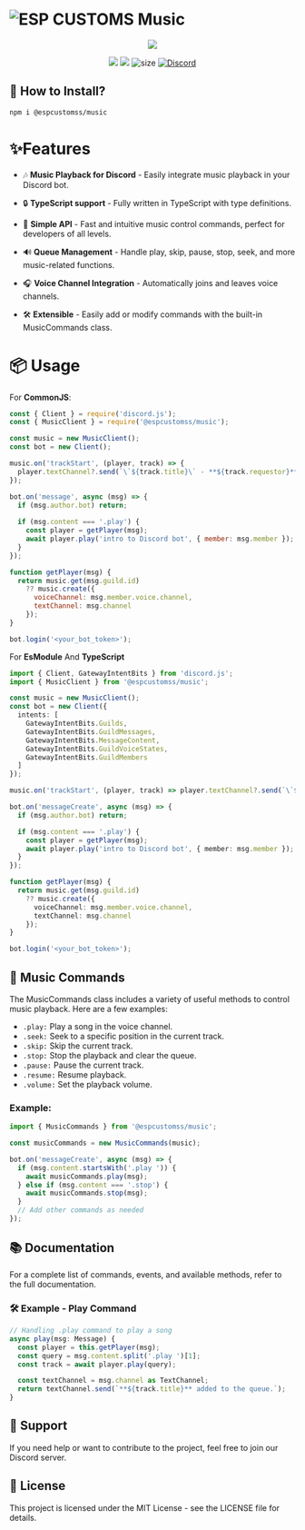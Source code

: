 # ![ESP CUSTOMS Music](https://readme-typing-svg.herokuapp.com?font=Fira+Code&weight=500&size=40&pause=1000&color=5865F2&multiline=true&random=false&width=435&lines=ESP+CUSTOMS+Music)

<p align="center">
  <a href="https://nodei.co/npm/@espcustomss/music/"><img src="https://nodei.co/npm/@espcustomss/music.png"></a>
</p>
<p align="center">
  <img src="https://img.shields.io/npm/v/@espcustomss/music?style=for-the-badge">
  <img src="https://img.shields.io/npm/dm/@espcustomss/music?style=for-the-badge">
  <img src="https://img.shields.io/bundlephobia/minzip/@espcustomss/music?style=for-the-badge" alt="size">
  <a href="https://discord.gg/cqrN3Eg" target="_blank">
    <img alt="Discord" src="https://img.shields.io/badge/Support-Click%20here-7289d9?style=for-the-badge&logo=discord">
  </a>
</p>

## 🚀 How to Install?

```bash
npm i @espcustomss/music
```

# ✨Features

- 🎶 **Music Playback for Discord** - Easily integrate music playback in your Discord bot.

- 🔒 **TypeScript support** - Fully written in TypeScript with type definitions.

- 🚀 **Simple API** - Fast and intuitive music control commands, perfect for developers of all levels.

- 🔊 **Queue Management** - Handle play, skip, pause, stop, seek, and more music-related functions.

- 🎧 **Voice Channel Integration** - Automatically joins and leaves voice channels.

- 🛠️ **Extensible** - Easily add or modify commands with the built-in MusicCommands class.

# 📦 Usage

For **CommonJS**:
```javascript
const { Client } = require('discord.js');
const { MusicClient } = require('@espcustomss/music');

const music = new MusicClient();
const bot = new Client();

music.on('trackStart', (player, track) => {
  player.textChannel?.send(`\`${track.title}\` - **${track.requestor}** has started.`);
});

bot.on('message', async (msg) => {
  if (msg.author.bot) return;
  
  if (msg.content === '.play') {
    const player = getPlayer(msg);
    await player.play('intro to Discord bot', { member: msg.member });
  }
});

function getPlayer(msg) {
  return music.get(msg.guild.id)
    ?? music.create({
      voiceChannel: msg.member.voice.channel,
      textChannel: msg.channel
    });
}

bot.login('<your_bot_token>');
```

For **EsModule** And **TypeScript**
```typescript
import { Client, GatewayIntentBits } from 'discord.js';
import { MusicClient } from '@espcustomss/music';

const music = new MusicClient();
const bot = new Client({
  intents: [
    GatewayIntentBits.Guilds,
    GatewayIntentBits.GuildMessages,
    GatewayIntentBits.MessageContent,
    GatewayIntentBits.GuildVoiceStates,
    GatewayIntentBits.GuildMembers
  ]
});

music.on('trackStart', (player, track) => player.textChannel?.send(`\`${track.title}\` - **${track.requestor}** started.`));

bot.on('messageCreate', async (msg) => {
  if (msg.author.bot) return;

  if (msg.content === '.play') {
    const player = getPlayer(msg);
    await player.play('intro to Discord bot', { member: msg.member });
  }
});

function getPlayer(msg) {
  return music.get(msg.guild.id)
    ?? music.create({
      voiceChannel: msg.member.voice.channel,
      textChannel: msg.channel
    });
}

bot.login('<your_bot_token>');
```
## 🎼 Music Commands
The MusicCommands class includes a variety of useful methods to control music playback. Here are a few examples:

- ``.play:`` Play a song in the voice channel.
- ``.seek:`` Seek to a specific position in the current track.
- ``.skip:`` Skip the current track.
- ``.stop:`` Stop the playback and clear the queue.
- ``.pause:`` Pause the current track.
- ``.resume:`` Resume playback.
- ``.volume:`` Set the playback volume.

### Example:
```ts
import { MusicCommands } from '@espcustomss/music';

const musicCommands = new MusicCommands(music);

bot.on('messageCreate', async (msg) => {
  if (msg.content.startsWith('.play ')) {
    await musicCommands.play(msg);
  } else if (msg.content === '.stop') {
    await musicCommands.stop(msg);
  }
  // Add other commands as needed
});
```

## 📚 Documentation
For a complete list of commands, events, and available methods, refer to the full documentation.

### 🛠️ Example - Play Command
```typescript
// Handling .play command to play a song
async play(msg: Message) {
  const player = this.getPlayer(msg);
  const query = msg.content.split('.play ')[1];
  const track = await player.play(query);

  const textChannel = msg.channel as TextChannel;
  return textChannel.send(`**${track.title}** added to the queue.`);
}
```
## 💬 Support
If you need help or want to contribute to the project, feel free to join our Discord server.

## 📜 License
This project is licensed under the MIT License - see the LICENSE file for details.